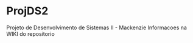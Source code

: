 # ProjDS2
Projeto de Desenvolvimento de Sistemas II - Mackenzie
Informacoes na WIKI do repositorio 
